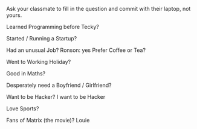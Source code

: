 Ask your classmate to fill in the question and commit with their laptop, not yours.


Learned Programming before Tecky?

Started / Running a Startup?

Had an unusual Job?
Ronson: yes
Prefer Coffee or Tea?

Went to Working Holiday?

Good in Maths?

Desperately need a Boyfriend / Girlfriend?

Want to be Hacker?
I want to be Hacker

Love Sports?

Fans of Matrix (the movie)?
Louie